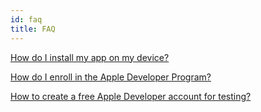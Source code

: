```yaml
---
id: faq
title: FAQ
---
```

[How do I install my app on my device?](InstallonDevice.html)

[How do I enroll in the Apple Developer Program?](Deployment.html)

[How to create a free Apple Developer account for testing?](Freedeveloperaccount.html)
